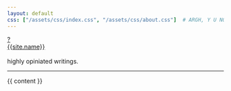 ```yaml
---
layout: default
css: ["/assets/css/index.css", "/assets/css/about.css"]  # ARGH, Y U NO OVERRIDE THIS IN CHILD TEMPLATE?
---
```


<div class="header">
  <div class="contact">
    <a href="/about.html">
      ?
    </a>
  </div>

  <div class="title">
    <a class="link" href="/">{{site.name}}</a>
  </div>

  <br />

  <div class="subtitle">
    highly opiniated writings.
  </div>
</div>

<hr class="divider" />

<div class="content">
  {{ content }}
</div>
